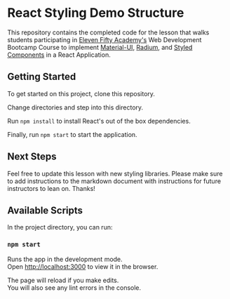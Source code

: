 # React Styling Demo Structure

This repository contains the completed code for the lesson that walks students participating in [Eleven Fifty Academy's](https://elevenfifty.org/) Web Development Bootcamp Course to implement [Material-UI](https://material-ui.com/), [Radium](https://formidable.com/open-source/radium/), and [Styled Components](https://styled-components.com/) in a React Application.

## Getting Started

To get started on this project, clone this repository. 

Change directories and step into this directory.

Run `npm install` to install React's out of the box dependencies.

Finally, run `npm start` to start the application.


## Next Steps

Feel free to update this lesson with new styling libraries. Please make sure to add instructions to the markdown document with instructions for future instructors to lean on. Thanks!  

## Available Scripts

In the project directory, you can run:

### `npm start`

Runs the app in the development mode.<br>
Open [http://localhost:3000](http://localhost:3000) to view it in the browser.

The page will reload if you make edits.<br>
You will also see any lint errors in the console.
